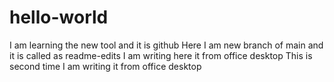 # hello-world
I am learning the new tool and it is github
Here I am new branch of main and it is called as readme-edits
I am writing here it from office desktop
This is second time I am writing it from office desktop
